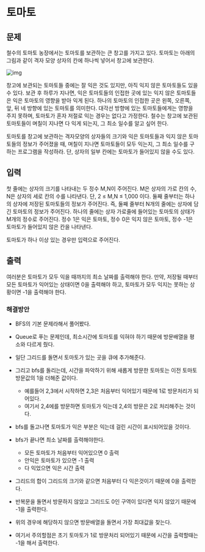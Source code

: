 # 토마토

## 문제

철수의 토마토 농장에서는 토마토를 보관하는 큰 창고를 가지고 있다. 토마토는 아래의 그림과 같이 격자 모양 상자의 칸에 하나씩 넣어서 창고에 보관한다. 

![img](https://upload.acmicpc.net/de29c64f-dee7-4fe0-afa9-afd6fc4aad3a/-/preview/)

창고에 보관되는 토마토들 중에는 잘 익은 것도 있지만, 아직 익지 않은 토마토들도 있을 수 있다. 보관 후 하루가 지나면, 익은 토마토들의 인접한 곳에 있는 익지 않은 토마토들은 익은 토마토의 영향을 받아 익게 된다. 하나의 토마토의 인접한 곳은 왼쪽, 오른쪽, 앞, 뒤 네 방향에 있는 토마토를 의미한다. 대각선 방향에 있는 토마토들에게는 영향을 주지 못하며, 토마토가 혼자 저절로 익는 경우는 없다고 가정한다. 철수는 창고에 보관된 토마토들이 며칠이 지나면 다 익게 되는지, 그 최소 일수를 알고 싶어 한다.

토마토를 창고에 보관하는 격자모양의 상자들의 크기와 익은 토마토들과 익지 않은 토마토들의 정보가 주어졌을 때, 며칠이 지나면 토마토들이 모두 익는지, 그 최소 일수를 구하는 프로그램을 작성하라. 단, 상자의 일부 칸에는 토마토가 들어있지 않을 수도 있다.

## 입력

첫 줄에는 상자의 크기를 나타내는 두 정수 M,N이 주어진다. M은 상자의 가로 칸의 수, N은 상자의 세로 칸의 수를 나타낸다. 단, 2 ≤ M,N ≤ 1,000 이다. 둘째 줄부터는 하나의 상자에 저장된 토마토들의 정보가 주어진다. 즉, 둘째 줄부터 N개의 줄에는 상자에 담긴 토마토의 정보가 주어진다. 하나의 줄에는 상자 가로줄에 들어있는 토마토의 상태가 M개의 정수로 주어진다. 정수 1은 익은 토마토, 정수 0은 익지 않은 토마토, 정수 -1은 토마토가 들어있지 않은 칸을 나타낸다.

토마토가 하나 이상 있는 경우만 입력으로 주어진다.

## 출력

여러분은 토마토가 모두 익을 때까지의 최소 날짜를 출력해야 한다. 만약, 저장될 때부터 모든 토마토가 익어있는 상태이면 0을 출력해야 하고, 토마토가 모두 익지는 못하는 상황이면 -1을 출력해야 한다.



### 해결방안

- BFS의 기본 문제라해서 풀어봤다.
- Queue로 푸는 문제인데, 최소시간에 토마토를 익혀야 하기 때문에 방문배열을 평소와 다르게 줬다.
- 일단 그리드를 돌면서 토마토가 있는 곳을 큐에 추가해준다.
- 그리고 bfs를 돌리는데, 시간을 파악하기 위해 새롭게 방문한 토마토는 이전 토마토 방문값의 1을 더해준 값이다.
  - 예를들어 2,3에서 시작하면 2,3은 처음부터 익어있기 때문에 1로 방문처리가 되어있다.
  - 여기서 2,4에를 방문하면 토마토가 익는데 2,4의 방문은 2로 처리해주는 것이다. 
- bfs를 돌고나면 토마토가 익은 부분은 익는데 걸린 시간이 표시되어있을 것이다.



- bfs가 끝나면 최소 날짜를 출력해야한다. 
  - 모든 토마토가 처음부터 익어있으면 0 출력
  - 안익은 토마토가 있으면 -1 출력
  - 다 익었으면 익은 시간 출력 
- 그리드의 합이 그리드의 크기와 같으면 처음부터 다 익은것이기 때문에 0을 출력한다.
- 반복문을 돌면서 방문하지 않았고 그리드도 0인 구역이 있다면 익지 않았기 때문에 -1을 출력한다.
- 위의 경우에 해당하지 않으면 방문배열을 돌면서 가장 최대값을 찾는다.
- 여기서 주의할점은 초기 토마토가 1로 방문처리 되어있기 때문에 시간을 출력할때는 -1을 해서 출력한다. 
